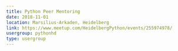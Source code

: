 ```yaml
---
title: Python Peer Mentoring
date: 2018-11-01
location: Marsilius-Arkaden, Heidelberg
link: https://www.meetup.com/HeidelbergPython/events/255974978/
usergroup: pythonhd
type: usergroup
---
```

